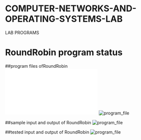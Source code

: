 # COMPUTER-NETWORKS-AND-OPERATING-SYSTEMS-LAB
LAB PROGRAMS
# RoundRobin program status

##program files ofRoundRobin
![program file](1c/ROUNDROBINFILE.C)
![program_file](1c/ROUNDROBIN_code_572.jpeg)

##sample input and output of RoundRobin
![program_file](1c/ROUNDROBIN_IO_572.jpeg)

##tested input and output of RoundRobin
![program_file](1c/ROUNDROBIN_EO_572.jpeg)
